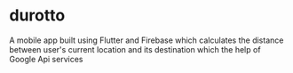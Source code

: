 # durotto

A mobile app built using Flutter and Firebase which calculates the distance between user's current location and its destination which the help of Google Api services
